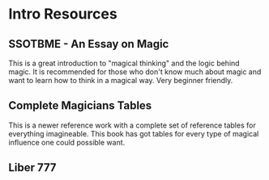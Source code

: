 # Intro Resources

## SSOTBME - An Essay on Magic

This is a great introduction to "magical thinking" and the logic behind magic. It is recommended for those who don't know much about magic and want to learn how to think in a magical way. Very beginner friendly.

## Complete Magicians Tables

This is a newer reference work with a complete set of reference tables for everything imagineable. This book has got tables for every type of magical influence one could possible want.

## Liber 777
